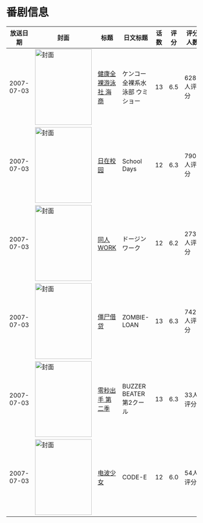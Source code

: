 # 番剧信息

|放送日期|封面|标题|日文标题|话数|评分|评分人数|
|---|---|---|---|---|---|---|
|2007-07-03|<img src="//lain.bgm.tv/pic/cover/c/07/6a/594_2yP55.jpg" alt="封面" style="width:150px;height:200px;object-fit:cover;">|[健康全裸游泳社 海商](https://bangumi.tv/subject/594)|ケンコー全裸系水泳部 ウミショー|13|6.5|628人评分|
|2007-07-03|<img src="//lain.bgm.tv/pic/cover/c/fa/3a/827_hh7ot.jpg" alt="封面" style="width:150px;height:200px;object-fit:cover;">|[日在校园](https://bangumi.tv/subject/827)|School Days|12|6.3|7902人评分|
|2007-07-03|<img src="//lain.bgm.tv/pic/cover/c/74/8d/3090_NpPL9.jpg" alt="封面" style="width:150px;height:200px;object-fit:cover;">|[同人WORK](https://bangumi.tv/subject/3090)|ドージンワーク|12|6.2|273人评分|
|2007-07-03|<img src="//lain.bgm.tv/pic/cover/c/e7/d6/7218_GslgG.jpg" alt="封面" style="width:150px;height:200px;object-fit:cover;">|[僵尸借贷](https://bangumi.tv/subject/7218)|ZOMBIE-LOAN|13|6.3|742人评分|
|2007-07-03|<img src="//lain.bgm.tv/pic/cover/c/74/aa/35991_6OGr4.jpg" alt="封面" style="width:150px;height:200px;object-fit:cover;">|[零秒出手 第二季](https://bangumi.tv/subject/35991)|BUZZER BEATER 第2クール|13|6.3|33人评分|
|2007-07-03|<img src="//lain.bgm.tv/pic/cover/c/a1/34/41705_5Xx3W.jpg" alt="封面" style="width:150px;height:200px;object-fit:cover;">|[电波少女](https://bangumi.tv/subject/41705)|CODE-E|12|6.0|54人评分|
